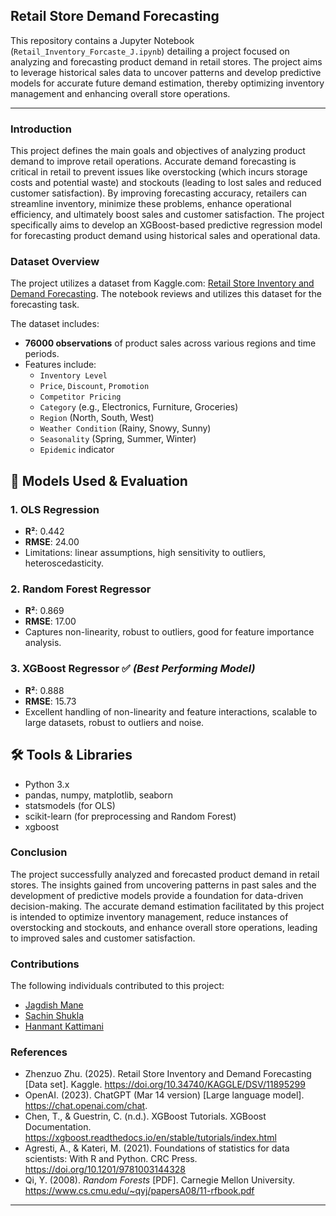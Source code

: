 ## Retail Store Demand Forecasting

This repository contains a Jupyter Notebook (`Retail_Inventory_Forcaste_J.ipynb`) detailing a project focused on analyzing and forecasting product demand in retail stores. The project aims to leverage historical sales data to uncover patterns and develop predictive models for accurate future demand estimation, thereby optimizing inventory management and enhancing overall store operations.

-----



### Introduction

This project defines the main goals and objectives of analyzing product demand to improve retail operations. Accurate demand forecasting is critical in retail to prevent issues like overstocking (which incurs storage costs and potential waste) and stockouts (leading to lost sales and reduced customer satisfaction). By improving forecasting accuracy, retailers can streamline inventory, minimize these problems, enhance operational efficiency, and ultimately boost sales and customer satisfaction. The project specifically aims to develop an XGBoost-based predictive regression model for forecasting product demand using historical sales and operational data.

### Dataset Overview

The project utilizes a dataset from Kaggle.com: [Retail Store Inventory and Demand Forecasting](https://www.kaggle.com/datasets/atomicd/retail-store-inventory-and-demand-forecasting). The notebook reviews and utilizes this dataset for the forecasting task.

The dataset includes:

- **76000 observations** of product sales across various regions and time periods.
- Features include:
  - `Inventory Level`
  - `Price`, `Discount`, `Promotion`
  - `Competitor Pricing`
  - `Category` (e.g., Electronics, Furniture, Groceries)
  - `Region` (North, South, West)
  - `Weather Condition` (Rainy, Snowy, Sunny)
  - `Seasonality` (Spring, Summer, Winter)
  - `Epidemic` indicator

## 🧪 Models Used & Evaluation

### 1. **OLS Regression**
- **R²**: 0.442
- **RMSE**: 24.00  
- Limitations: linear assumptions, high sensitivity to outliers, heteroscedasticity.

### 2. **Random Forest Regressor**
- **R²**: 0.869
- **RMSE**: 17.00  
- Captures non-linearity, robust to outliers, good for feature importance analysis.

### 3. **XGBoost Regressor** ✅ *(Best Performing Model)*
- **R²**: 0.888
- **RMSE**: 15.73  
- Excellent handling of non-linearity and feature interactions, scalable to large datasets, robust to outliers and noise.


## 🛠️ Tools & Libraries

- Python 3.x
- pandas, numpy, matplotlib, seaborn
- statsmodels (for OLS)
- scikit-learn (for preprocessing and Random Forest)
- xgboost
  
### Conclusion

The project successfully analyzed and forecasted product demand in retail stores. The insights gained from uncovering patterns in past sales and the development of predictive models provide a foundation for data-driven decision-making. The accurate demand estimation facilitated by this project is intended to optimize inventory management, reduce instances of overstocking and stockouts, and enhance overall store operations, leading to improved sales and customer satisfaction.

### Contributions

The following individuals contributed to this project:

  * [Jagdish Mane](https://www.linkedin.com/in/jagdish-mane/)
  * [Sachin Shukla](https://www.linkedin.com/in/sks336/)
  * [Hanmant Kattimani](https://www.linkedin.com/in/hanmant-kattimani-b8323741/)

### References


- Zhenzuo Zhu. (2025). Retail Store Inventory and Demand Forecasting [Data set]. Kaggle. https://doi.org/10.34740/KAGGLE/DSV/11895299
- OpenAI. (2023). ChatGPT (Mar 14 version) [Large language model]. https://chat.openai.com/chat.
- Chen, T., & Guestrin, C. (n.d.). XGBoost Tutorials. XGBoost Documentation. https://xgboost.readthedocs.io/en/stable/tutorials/index.html
- Agresti, A., & Kateri, M. (2021). Foundations of statistics for data scientists: With R and Python. CRC Press. https://doi.org/10.1201/9781003144328
- Qi, Y. (2008). *Random Forests* [PDF]. Carnegie Mellon University. https://www.cs.cmu.edu/~qyj/papersA08/11-rfbook.pdf

---